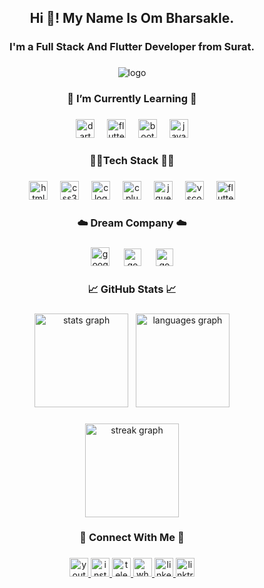 <h2 align="center">Hi 👋! My Name Is Om Bharsakle.</h2>   
             
###              
    
<h3 align="center">I'm a Full Stack And Flutter Developer from Surat.</h3>   
  
###  
  
<div align="center">
  
![logo](https://blogger.googleusercontent.com/img/b/R29vZ2xl/AVvXsEiigLxV3yTVZWhsZ-9wjMWrK5Dc-fW_hQWGRbBlUBSX6bG4sji6bI-G8xCsyuFotahyphenhyphenSOfsUjtkIahTHUbpWFK5w-f3tqMjsl1u1PZH5XNkAbUbwnwHmwlgLCbobhX0BKot6dsJDV3DSbikEe4VjCdNmZFbF1JIQxqOxxiasGj_mlXCuyOoOuU5GzyEA64/s16000/Purple%20Modern%20Professional%20Web%20Designer%20LinkedIn%20Banner%20(5).jpg)

</div>

###

<h3 align="center">🌱 I’m Currently Learning 🌱</h3> 

###

<div align="center">
  <img src="https://cdn.jsdelivr.net/gh/devicons/devicon/icons/dart/dart-original.svg" height="30" alt="dart logo"  />
  <img width="12" />
  <img src="https://cdn.jsdelivr.net/gh/devicons/devicon/icons/flutter/flutter-original.svg" height="30" alt="flutter logo"  />
  <img width="12" />
  <img src="https://cdn.jsdelivr.net/gh/devicons/devicon/icons/bootstrap/bootstrap-original.svg" height="30" alt="bootstrap logo"  />
  <img width="12" />
  <img src="https://cdn.jsdelivr.net/gh/devicons/devicon/icons/javascript/javascript-original.svg" height="30" alt="javascript logo"  />
</div>


###

<h3 align="center">👨‍💻Tech Stack  👨‍💻</h3>

###

<div align="center">
  <img src="https://cdn.jsdelivr.net/gh/devicons/devicon/icons/html5/html5-original.svg" height="30" alt="html5 logo"  />
  <img width="12" />
  <img src="https://cdn.jsdelivr.net/gh/devicons/devicon/icons/css3/css3-original.svg" height="30" alt="css3 logo"  />
  <img width="12" />
  <img src="https://cdn.jsdelivr.net/gh/devicons/devicon/icons/c/c-original.svg" height="30" alt="c logo"  />
  <img width="12" />
  <img src="https://cdn.jsdelivr.net/gh/devicons/devicon/icons/cplusplus/cplusplus-original.svg" height="30" alt="cplusplus logo"  />
  <img width="12" />
  <img src="https://cdn.jsdelivr.net/gh/devicons/devicon/icons/jquery/jquery-original.svg" height="30" alt="jquery logo"  />
  <img width="12" />
  <img src="https://cdn.jsdelivr.net/gh/devicons/devicon/icons/vscode/vscode-original.svg" height="30" alt="vscode logo"  />
  <img width="12" />
  <img src="https://cdn.jsdelivr.net/gh/devicons/devicon/icons/flutter/flutter-original.svg" height="30" alt="flutter logo"  />
</div>


###

<h3 align="center">☁️ Dream Company ☁️</h3>

###

<div align="center">
  <img src="https://cdn.jsdelivr.net/gh/devicons/devicon/icons/google/google-original.svg" height="30" alt="google logo"  />
  <img width="15" />
   <img src="https://cdn.worldvectorlogo.com/logos/microsoft-5.svg" height="28" alt="google logo"  />
  <img width="15" />
   <img src="https://zeevector.com/wp-content/uploads/TCS-Logo-symbol.png" height="28" alt="google logo"  />
</div>

###

<h3 align="center">📈 GitHub Stats 📈</h3>

###

<div align="center">
  <img src="https://github-readme-stats.vercel.app/api?username=ombharsakle&hide_title=false&hide_rank=false&show_icons=true&include_all_commits=true&count_private=true&disable_animations=false&theme=react&locale=en&hide_border=false" height="150" alt="stats graph"  />&nbsp;&nbsp;
  <img src="https://github-readme-stats.vercel.app/api/top-langs?username=ombharsakle&locale=en&hide_title=false&layout=compact&card_width=320&langs_count=5&theme=react&hide_border=false" height="150" alt="languages graph"  />
</div>

###

<div align="center">
  <img src="https://streak-stats.demolab.com?user=MauryaAayush&locale=en&mode=daily&theme=react&hide_border=false&border_radius=5&order=3" height="150" alt="streak graph"  />
</div>

###

<h3 align="center">🔗 Connect With Me 🔗</h3>

###

<div align="center">
  <a href="https://www.youtube.com/@ombharsakle" target="_blank">
    <img src="https://img.shields.io/static/v1?message=Youtube&logo=youtube&label=&color=FF0000&logoColor=white&labelColor=&style=for-the-badge" height="30" alt="youtube logo"  />
  </a>
  <a href="https://www.instagram.com/om_bharsakle/" target="_blank">
    <img src="https://img.shields.io/static/v1?message=Instagram&logo=instagram&label=&color=E4405F&logoColor=white&labelColor=&style=for-the-badge" height="30" alt="instagram logo"  />
  </a>
  <a href="https://telegram.me/omgcreations" target="_blank">
    <img src="https://img.shields.io/static/v1?message=Telegram&logo=telegram&label=&color=2CA5E0&logoColor=white&labelColor=&style=for-the-badge" height="30" alt="telegram logo"  />
  </a>
  <a href="https://wa.link/3qomoc" target="_blank">
    <img src="https://img.shields.io/static/v1?message=Whatsapp&logo=whatsapp&label=&color=25D366&logoColor=white&labelColor=&style=for-the-badge" height="30" alt="whatsapp logo"  />
  </a>
  <a href="https://www.linkedin.com/in/ombharsakle/" target="_blank">
    <img src="https://img.shields.io/static/v1?message=LinkedIn&logo=linkedin&label=&color=0077B5&logoColor=white&labelColor=&style=for-the-badge" height="30" alt="linkedin logo"  />
  </a>
  <a href="https://linktr.ee/OmBharsakle" target="_blank">
    <img src="https://img.shields.io/static/v1?message=Linktree&logo=linktree&label=&color=1de9b6&logoColor=white&labelColor=&style=for-the-badge" height="30" alt="linktree logo"  />
  </a>
</div>

###




 
